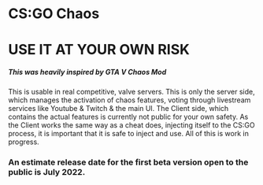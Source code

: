 # CS:GO Chaos
# USE IT AT YOUR OWN RISK
##### This was heavily inspired by GTA V Chaos Mod
This is usable in real competitive, valve servers. 
This is only the server side, which manages the activation of chaos features, voting through livestream services like Youtube & Twitch & the main UI.
The Client side, which contains the actual features is currently not public for your own safety.
As the Client works the same way as a cheat does, injecting itself to the CS:GO process, it is important that it is safe to inject and use.
All of this is work in progress.
### An estimate release date for the first beta version open to the public is July 2022.